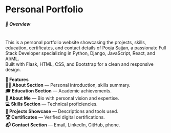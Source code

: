 <h1>Personal Portfolio</h1>
<h5>🌟 Overview</h5>
<br>
This is a personal portfolio website showcasing the projects, skills, education, certificates, and contact details of Pooja Sajjan, a passionate Full Stack Developer specializing in Python, Django, JavaScript, React, and AI/ML.
<br>
Built with Flask, HTML, CSS, and Bootstrap for a clean and responsive design.

**🚀 Features**
<br>
**👩‍💻 About Section** — Personal introduction, skills summary.
<br>
**🎓 Education Section** — Academic achievements.
<br>
**📝 About Me** — Bio with personal vision and expertise.
<br>
**💻 Skills Section** — Technical proficiencies.
<br>
**📂 Projects Showcase** — Descriptions and tools used.
<br>
**🏆 Certificates** — Verified digital certifications.
<br>
**📬 Contact Section** — Email, LinkedIn, GitHub, phone.
